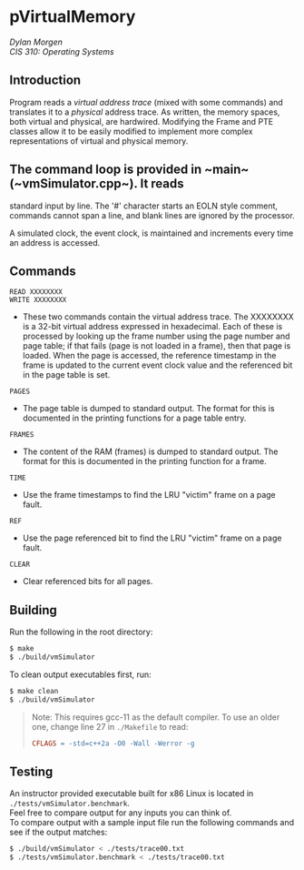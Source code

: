# pVirtualMemory
*Dylan Morgen  
CIS 310: Operating Systems*

## Introduction
Program reads a *virtual address trace* (mixed with some commands) and
translates it to a *physical* address trace. As written, the memory spaces, both
virtual and physical, are hardwired. Modifying the Frame and PTE classes allow it to be easily modified to implement more complex representations of virtual and physical memory.

## The command loop is provided in ~main~ (~vmSimulator.cpp~). It reads
standard input by line. The '#' character starts an EOLN style
comment, commands cannot span a line, and blank lines are ignored by
the processor.

A simulated clock, the event clock, is maintained and increments every
time an address is accessed.

## Commands
`READ XXXXXXXX`  
`WRITE XXXXXXXX`  
- These two commands contain the virtual address
  trace. The XXXXXXXX is a 32-bit virtual address expressed in
  hexadecimal. Each of these is processed by looking up the frame
  number using the page number and page table; if that fails (page is
  not loaded in a frame), then that page is loaded. When the page is
  accessed, the reference timestamp in the frame is updated to the
  current event clock value and the referenced bit in the page table
  is set.  

`PAGES`  
- The page table is dumped to standard output. The format for
  this is documented in the printing functions for a page table entry.

`FRAMES`  
- The content of the RAM (frames) is dumped to standard
  output. The format for this is documented in the printing function
  for a frame.

`TIME`  
- Use the frame timestamps to find the LRU "victim" frame on a
  page fault.

`REF`  
- Use the page referenced bit to find the LRU "victim" frame on
  a page fault.

`CLEAR`  
- Clear referenced bits for all pages.

## Building

Run the following in the root directory:
```bash
$ make
$ ./build/vmSimulator
```
To clean output executables first, run:
```bash
$ make clean
$ ./build/vmSimulator
```
> Note:
> This requires gcc-11 as the default compiler. To use an older one, change line 27 in `./Makefile` to read:
> ```makefile
> CFLAGS = -std=c++2a -O0 -Wall -Werror -g
> ```

## Testing

An instructor provided executable built for x86 Linux is located in `./tests/vmSimulator.benchmark`.  
Feel free to compare output for any inputs you can think of.  
To compare output with a sample input file run the following commands and see if the output matches:
```bash
$ ./build/vmSimulator < ./tests/trace00.txt
$ ./tests/vmSimulator.benchmark < ./tests/trace00.txt
```
